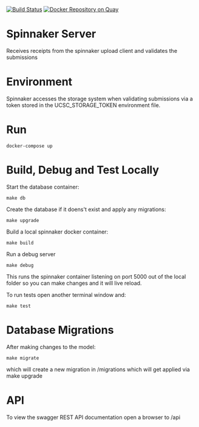 [![Build Status](https://travis-ci.org/BD2KGenomics/dcc-spinnaker.svg?branch=master)](https://travis-ci.org/BD2KGenomics/dcc-spinnaker)
[![Docker Repository on Quay](https://quay.io/repository/ucsc_cgl/dcc-spinnaker/status "Docker
Repository on Quay")](https://quay.io/repository/ucsc_cgl/dcc-spinnaker)

# Spinnaker Server
Receives receipts from the spinnaker upload client and validates the submissions

# Environment

Spinnaker accesses the storage system when validating submissions via
a token stored in the UCSC_STORAGE_TOKEN environment file.

# Run

    docker-compose up


# Build, Debug and Test Locally

Start the database container:

    make db

Create the database if it doens't exist and apply any migrations:

    make upgrade

Build a local spinnaker docker container:

    make build

Run a debug server

    make debug

This runs the spinnaker container listening on port 5000 out of the local folder so
you can make changes and it will live reload.

To run tests open another terminal window and:

    make test

# Database Migrations

After making changes to the model:

    make migrate

which will create a new migration in /migrations which will get applied via make upgrade

# API

To view the swagger REST API documentation open a browser to <server>/api
